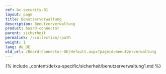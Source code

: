 ```yaml
---
ref: bc-security-01
layout: page
title: Benutzerverwaltung
description: Benutzerverwaltung
product: board-connector
parent: sicherheit
permalink: /:collection/:path
weight: 1
lang: de_DE
old_url: /Board-Connector-DE/default.aspx?pageid=benutzerverwaltung
---
```

{% include _content/de/xu-specific/sicherheit/benutzerverwaltung1.md %}
